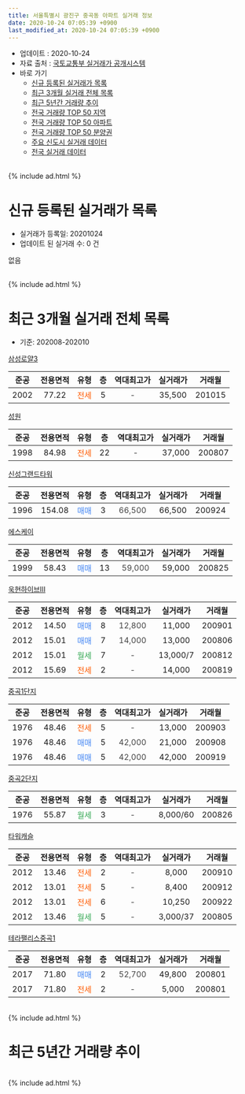 ```yaml
---
title: 서울특별시 광진구 중곡동 아파트 실거래 정보
date: 2020-10-24 07:05:39 +0900
last_modified_at: 2020-10-24 07:05:39 +0900
---
```


* 업데이트 : 2020-10-24
* 자료 출처 : [국토교통부 실거래가 공개시스템](http://rt.molit.go.kr)
* 바로 가기
    * [신규 등록된 실거래가 목록](#신규-등록된-실거래가-목록)
    * [최근 3개월 실거래 전체 목록](#최근-3개월-실거래-전체-목록)
    * [최근 5년간 거래량 추이](#최근-5년간-거래량-추이)
    * [전국 거래량 TOP 50 지역](https://inasie.github.io/apt-trade-info/최근-3개월-전국에서-가장-거래가-많이-발생한-지역)
    * [전국 거래량 TOP 50 아파트](https://inasie.github.io/apt-trade-info/최근-3개월-전국에서-가장-거래가-많이-발생한-아파트)
    * [전국 거래량 TOP 50 분양권](https://inasie.github.io/apt-trade-info/최근-3개월-전국에서-가장-거래가-많이-발생한-분양권)
    * [주요 신도시 실거래 데이터](https://inasie.github.io/apt-trade-info/주요-신도시)
    * [전국 실거래 데이터](https://inasie.github.io/apt-trade-info/전국)
<br>
{% include ad.html %}
<br>

# 신규 등록된 실거래가 목록
* 실거래가 등록일: 20201024
* 업데이트 된 실거래 수: 0 건

없음

<br>
{% include ad.html %}
<br>

# 최근 3개월 실거래 전체 목록
* 기준: 202008-202010


[삼성로얄3](https://search.naver.com/search.naver?query=%EC%84%9C%EC%9A%B8%ED%8A%B9%EB%B3%84%EC%8B%9C+%EA%B4%91%EC%A7%84%EA%B5%AC+%EC%A4%91%EA%B3%A1%EB%8F%99+%EC%82%BC%EC%84%B1%EB%A1%9C%EC%96%843)

|준공|전용면적|유형|층|역대최고가|실거래가|거래월|
|:---:|:---:|:---:|:---:|:---:|:---:|:---:|
|2002|77.22|<span style="color:#ff5a00">전세</span>|5|<span style="color:#444444">-</span>|35,500|201015|

[성원](https://search.naver.com/search.naver?query=%EC%84%9C%EC%9A%B8%ED%8A%B9%EB%B3%84%EC%8B%9C+%EA%B4%91%EC%A7%84%EA%B5%AC+%EC%A4%91%EA%B3%A1%EB%8F%99+%EC%84%B1%EC%9B%90)

|준공|전용면적|유형|층|역대최고가|실거래가|거래월|
|:---:|:---:|:---:|:---:|:---:|:---:|:---:|
|1998|84.98|<span style="color:#ff5a00">전세</span>|22|<span style="color:#444444">-</span>|37,000|200807|

[신성그랜드타워](https://search.naver.com/search.naver?query=%EC%84%9C%EC%9A%B8%ED%8A%B9%EB%B3%84%EC%8B%9C+%EA%B4%91%EC%A7%84%EA%B5%AC+%EC%A4%91%EA%B3%A1%EB%8F%99+%EC%8B%A0%EC%84%B1%EA%B7%B8%EB%9E%9C%EB%93%9C%ED%83%80%EC%9B%8C)

|준공|전용면적|유형|층|역대최고가|실거래가|거래월|
|:---:|:---:|:---:|:---:|:---:|:---:|:---:|
|1996|154.08|<span style="color:#4285f3">매매</span>|3|<span style="color:#444444">66,500</span>|66,500|200924|

[에스케이](https://search.naver.com/search.naver?query=%EC%84%9C%EC%9A%B8%ED%8A%B9%EB%B3%84%EC%8B%9C+%EA%B4%91%EC%A7%84%EA%B5%AC+%EC%A4%91%EA%B3%A1%EB%8F%99+%EC%97%90%EC%8A%A4%EC%BC%80%EC%9D%B4)

|준공|전용면적|유형|층|역대최고가|실거래가|거래월|
|:---:|:---:|:---:|:---:|:---:|:---:|:---:|
|1999|58.43|<span style="color:#4285f3">매매</span>|13|<span style="color:#444444">59,000</span>|59,000|200825|

[욱현하이브Ⅲ](https://search.naver.com/search.naver?query=%EC%84%9C%EC%9A%B8%ED%8A%B9%EB%B3%84%EC%8B%9C+%EA%B4%91%EC%A7%84%EA%B5%AC+%EC%A4%91%EA%B3%A1%EB%8F%99+%EC%9A%B1%ED%98%84%ED%95%98%EC%9D%B4%EB%B8%8C%E2%85%A2)

|준공|전용면적|유형|층|역대최고가|실거래가|거래월|
|:---:|:---:|:---:|:---:|:---:|:---:|:---:|
|2012|14.50|<span style="color:#4285f3">매매</span>|8|<span style="color:#444444">12,800</span>|11,000|200901|
|2012|15.01|<span style="color:#4285f3">매매</span>|7|<span style="color:#444444">14,000</span>|13,000|200806|
|2012|15.01|<span style="color:#34a853">월세</span>|7|<span style="color:#444444">-</span>|13,000/7|200812|
|2012|15.69|<span style="color:#ff5a00">전세</span>|2|<span style="color:#444444">-</span>|14,000|200819|

[중곡1단지](https://search.naver.com/search.naver?query=%EC%84%9C%EC%9A%B8%ED%8A%B9%EB%B3%84%EC%8B%9C+%EA%B4%91%EC%A7%84%EA%B5%AC+%EC%A4%91%EA%B3%A1%EB%8F%99+%EC%A4%91%EA%B3%A11%EB%8B%A8%EC%A7%80)

|준공|전용면적|유형|층|역대최고가|실거래가|거래월|
|:---:|:---:|:---:|:---:|:---:|:---:|:---:|
|1976|48.46|<span style="color:#ff5a00">전세</span>|5|<span style="color:#444444">-</span>|13,000|200903|
|1976|48.46|<span style="color:#4285f3">매매</span>|5|<span style="color:#444444">42,000</span>|21,000|200908|
|1976|48.46|<span style="color:#4285f3">매매</span>|5|<span style="color:#444444">42,000</span>|42,000|200919|

[중곡2단지](https://search.naver.com/search.naver?query=%EC%84%9C%EC%9A%B8%ED%8A%B9%EB%B3%84%EC%8B%9C+%EA%B4%91%EC%A7%84%EA%B5%AC+%EC%A4%91%EA%B3%A1%EB%8F%99+%EC%A4%91%EA%B3%A12%EB%8B%A8%EC%A7%80)

|준공|전용면적|유형|층|역대최고가|실거래가|거래월|
|:---:|:---:|:---:|:---:|:---:|:---:|:---:|
|1976|55.87|<span style="color:#34a853">월세</span>|3|<span style="color:#444444">-</span>|8,000/60|200826|

[타워캐슬](https://search.naver.com/search.naver?query=%EC%84%9C%EC%9A%B8%ED%8A%B9%EB%B3%84%EC%8B%9C+%EA%B4%91%EC%A7%84%EA%B5%AC+%EC%A4%91%EA%B3%A1%EB%8F%99+%ED%83%80%EC%9B%8C%EC%BA%90%EC%8A%AC)

|준공|전용면적|유형|층|역대최고가|실거래가|거래월|
|:---:|:---:|:---:|:---:|:---:|:---:|:---:|
|2012|13.46|<span style="color:#ff5a00">전세</span>|2|<span style="color:#444444">-</span>|8,000|200910|
|2012|13.01|<span style="color:#ff5a00">전세</span>|5|<span style="color:#444444">-</span>|8,400|200912|
|2012|13.01|<span style="color:#ff5a00">전세</span>|6|<span style="color:#444444">-</span>|10,250|200922|
|2012|13.46|<span style="color:#34a853">월세</span>|5|<span style="color:#444444">-</span>|3,000/37|200805|

[테라팰리스중곡1](https://search.naver.com/search.naver?query=%EC%84%9C%EC%9A%B8%ED%8A%B9%EB%B3%84%EC%8B%9C+%EA%B4%91%EC%A7%84%EA%B5%AC+%EC%A4%91%EA%B3%A1%EB%8F%99+%ED%85%8C%EB%9D%BC%ED%8C%B0%EB%A6%AC%EC%8A%A4%EC%A4%91%EA%B3%A11)

|준공|전용면적|유형|층|역대최고가|실거래가|거래월|
|:---:|:---:|:---:|:---:|:---:|:---:|:---:|
|2017|71.80|<span style="color:#4285f3">매매</span>|2|<span style="color:#444444">52,700</span>|49,800|200801|
|2017|71.80|<span style="color:#ff5a00">전세</span>|2|<span style="color:#444444">-</span>|5,000|200801|


<br>
{% include ad.html %}
<br>

# 최근 5년간 거래량 추이


<div style="width:100%;">
    <canvas id="deal_progress" height="200"></canvas>
</div>

<script>
new Chart(document.getElementById("deal_progress"), {
    type: 'line',
    data: {
        labels: ['201510','201511','201512','201601','201602','201603','201604','201605','201606','201607','201608','201609','201610','201611','201612','201701','201702','201703','201704','201705','201706','201707','201708','201709','201710','201711','201712','201801','201802','201803','201804','201805','201806','201807','201808','201809','201810','201811','201812','201901','201902','201903','201904','201905','201906','201907','201908','201909','201910','201911','201912','202001','202002','202003','202004','202005','202006','202007','202008','202009','202010'],
        datasets: [{
            label: '매매',
            pointRadius: 1,
            data: [4, 4, 7, 2, 7, 4, 6, 4, 5, 5, 12, 9, 15, 2, 6, 6, 10, 7, 6, 9, 11, 5, 4, 8, 7, 5, 7, 8, 5, 9, 6, 7, 4, 3, 8, 4, 6, 0, 2, 4, 3, 6, 4, 4, 4, 6, 5, 6, 9, 4, 4, 3, 10, 3, 3, 10, 13, 13, 3, 4, 0],
            borderColor: "rgba(255, 201, 14, 1)",
            backgroundColor: "rgba(255, 201, 14, 0.5)",
            fill: false,
            lineTension: 0
        },{
            label: '전월세',
            pointRadius: 1,
            data: [3, 3, 3, 10, 6, 8, 10, 5, 5, 4, 8, 5, 9, 1, 4, 4, 9, 9, 9, 6, 11, 9, 6, 7, 2, 4, 14, 7, 11, 12, 2, 9, 12, 3, 3, 5, 10, 4, 7, 11, 11, 12, 4, 6, 6, 10, 3, 9, 4, 9, 6, 14, 7, 12, 4, 7, 6, 10, 6, 4, 1],
            borderColor: "rgba(0, 141, 185, 1)",
            backgroundColor: "rgba(0, 141, 185, 0.5)",
            fill: false,
            lineTension: 0
        }
        ]
    },
    options: {
        responsive: true,
        title: {
            display: false
        },
        tooltips: {
            mode: 'index',
            intersect: false
        },
        hover: {
            mode: 'nearest',
            intersect: true
        },
        scales: {
            xAxes: [{
                display: true,
                scaleLabel: {
                    display: true,
                    labelString: '년/월'
                }
            }],
            yAxes: [{
                display: true,
                ticks: {
                    suggestedMin: 0,
                },
                scaleLabel: {
                    display: true,
                    labelString: '실거래 수'
                }
            }]
        }
    }
});

</script>


<br>
{% include ad.html %}
<br>

